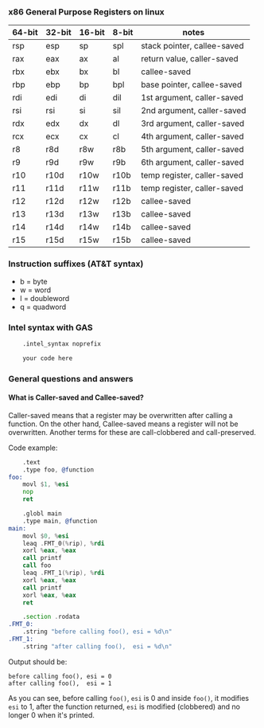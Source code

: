 ### x86 General Purpose Registers on linux

| 64-bit | 32-bit | 16-bit | 8-bit | notes                       |
|--------|--------|--------|-------|-----------------------------|
|   rsp  | esp    | sp     | spl   | stack pointer, callee-saved |
| rax    | eax    | ax     | al    | return value, caller-saved  |
| rbx    | ebx    | bx     | bl    | callee-saved                |
| rbp    | ebp    | bp     | bpl   | base pointer, callee-saved  |
| rdi    | edi    | di     | dil   | 1st argument, caller-saved  |
| rsi    | rsi    | si     | sil   | 2nd argument, caller-saved  |
| rdx    | edx    | dx     | dl    | 3rd argument, caller-saved  |
| rcx    | ecx    | cx     | cl    | 4th argument, caller-saved  |
| r8     | r8d    | r8w    | r8b   | 5th argument, caller-saved  |
| r9     | r9d    | r9w    | r9b   | 6th argument, caller-saved  |
| r10    | r10d   | r10w   | r10b  | temp register, caller-saved |
| r11    | r11d   | r11w   | r11b  | temp register, caller-saved |
| r12    | r12d   | r12w   | r12b  | callee-saved                |
| r13    | r13d   | r13w   | r13b  | callee-saved                |
| r14    | r14d   | r14w   | r14b  | callee-saved                |
| r15    | r15d   | r15w   | r15b  | callee-saved                |

### Instruction suffixes (AT&T syntax)

- b = byte
- w = word
- l = doubleword
- q = quadword

### Intel syntax with GAS

```asm
    .intel_syntax noprefix

    your code here
```

### General questions and answers

#### What is Caller-saved and Callee-saved?

Caller-saved means that a register may be overwritten after calling
a function.  On the other hand, Callee-saved means a register will
not be overwritten. Another terms for these are call-clobbered and
call-preserved.

Code example:

```asm
    .text
    .type foo, @function
foo:
    movl $1, %esi
    nop
    ret

    .globl main
    .type main, @function
main:
    movl $0, %esi
    leaq .FMT_0(%rip), %rdi
    xorl %eax, %eax
    call printf
    call foo
    leaq .FMT_1(%rip), %rdi
    xorl %eax, %eax
    call printf
    xorl %eax, %eax
    ret

    .section .rodata
.FMT_0:
    .string "before calling foo(), esi = %d\n"
.FMT_1:
    .string "after calling foo(),  esi = %d\n"
```

Output should be:

```
before calling foo(), esi = 0
after calling foo(),  esi = 1
```

As you can see, before calling `foo()`, `esi` is 0 and inside `foo()`, it
modifies `esi` to 1, after the function returned, `esi` is modified (clobbered)
and no longer 0 when it's printed.
